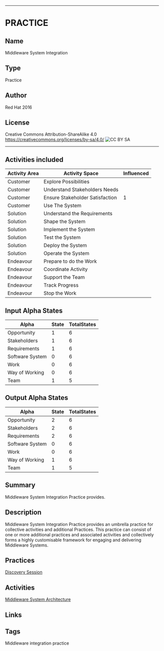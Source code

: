 ----------
# PRACTICE
## Name
Middleware System Integration
## Type
Practice
## Author
Red Hat 2016
## License
Creative Commons Attribution-ShareAlike 4.0
https://creativecommons.org/licenses/by-sa/4.0/
![CC BY SA](https://licensebuttons.net/l/by-sa/3.0/88x31.png)

----------

## Activities included
| Activity Area | Activity Space | Influenced |
|---------------|----------------|------------|
|Customer|Explore Possibilities||
|Customer|Understand Stakeholders Needs||
|Customer|Ensure Stakeholder Satisfaction|1|
|Customer|Use The System||
|Solution|Understand the Requirements||
|Solution|Shape the System||
|Solution|Implement the System||
|Solution|Test the System||
|Solution|Deploy the System||
|Solution|Operate the System||
|Endeavour|Prepare to do the Work||
|Endeavour|Coordinate Activity||
|Endeavour|Support the Team||
|Endeavour|Track Progress||
|Endeavour|Stop the Work||


## Input Alpha States
Alpha | State | TotalStates
---| --- | ---
Opportunity|1|6
Stakeholders|1|6
Requirements|1|6
Software System|0|6
Work|0|6
Way of Working|0|6
Team|1|5

## Output Alpha States
Alpha | State | TotalStates
---| --- | ---
Opportunity|2|6
Stakeholders|2|6
Requirements|2|6
Software System|0|6
Work|0|6
Way of Working|1|6
Team|1|5

## Summary
Middleware System Integration Practice provides. 

## Description
Middleware System Integration Practice provides an umbrella practice for collective activities and additional Practices.
This practice can consist of one or more additional practices and associated activities and collectively forms a highly customisable framework
for engaging and delivering Middleware Systems.

## Practices
[Discovery Session](https://github.com/SEMAT-Exists-Org/content-practices/blob/master/discovery-session.md)

## Activities
[Middleware System Architecture](https://github.com/SEMAT-Exists-Org/content-activities/blob/master/middleware-system-arachitecture.md)

## Links


## Tags
Middleware integration practice
